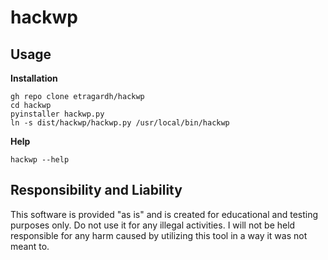 # hackwp

## Usage

**Installation**
```
gh repo clone etragardh/hackwp
cd hackwp
pyinstaller hackwp.py
ln -s dist/hackwp/hackwp.py /usr/local/bin/hackwp
```

**Help**
```
hackwp --help
```

## Responsibility and Liability
This software is provided "as is" and is created for educational and testing purposes only. Do not use it for any illegal activities. I will not be held responsible for any harm caused by utilizing this tool in a way it was not meant to.

